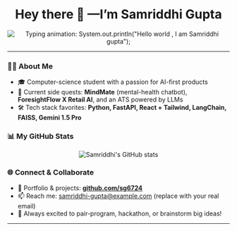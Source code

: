 <!-- Profile README for github.com/sg6724 -->
<h1 align="center">Hey there 👋 —I’m Samriddhi Gupta</h1>

<!-- Animated “Hello world” line -->
<p align="center">
  <img
    src="https://readme-typing-svg.demolab.com?font=Fira+Code&size=24&duration=2000&pause=1000&color=36BCF7&center=true&vCenter=true&width=900&lines=System.out.println(%22Hello+world+,+I+am+Samriddhi+Gupta%22);"
    alt="Typing animation: System.out.println(&quot;Hello world , I am Samriddhi gupta&quot;);"
  />
</p>

---

### 👩‍💻 About Me
- 🎓 Computer-science student with a passion for AI-first products  
- 🚀 Current side quests: **MindMate** (mental-health chatbot), **ForesightFlow X Retail AI**, and an ATS powered by LLMs  
- 🛠️ Tech stack favorites: **Python, FastAPI, React + Tailwind, LangChain, FAISS, Gemini 1.5 Pro**

### 📊 My GitHub Stats
<p align="center">
  <img
    src="https://github-readme-stats.vercel.app/api?username=sg6724&show_icons=true&theme=transparent"
    alt="Samriddhi's GitHub stats"
  />
</p>

### 🌐 Connect & Collaborate
- 📝 Portfolio & projects: **[github.com/sg6724](https://github.com/sg6724)**
- 📫 Reach me: samriddhi-gupta@example.com (replace with your real email)  
- 🤝 Always excited to pair-program, hackathon, or brainstorm big ideas!

---
